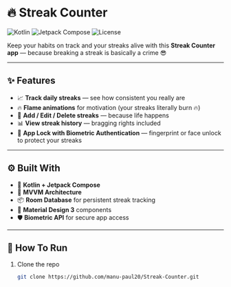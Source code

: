 # 🔥 Streak Counter

![Kotlin](https://img.shields.io/badge/Kotlin-100%25-orange?style=for-the-badge&logo=kotlin)
![Jetpack Compose](https://img.shields.io/badge/Jetpack%20Compose-UI-blue?style=for-the-badge)
![License](https://img.shields.io/badge/License-MIT-green?style=for-the-badge)

Keep your habits on track and your streaks alive with this **Streak Counter app** — because breaking a streak is basically a crime 😎

---

## ✨ Features

- 📈 **Track daily streaks** — see how consistent you really are  
- 🔥 **Flame animations** for motivation (your streaks literally burn 🔥)  
- 📝 **Add / Edit / Delete streaks** — because life happens  
- 📊 **View streak history** — bragging rights included  
- 🔐 **App Lock with Biometric Authentication** — fingerprint or face unlock to protect your streaks  

---

## ⚙️ Built With

- 💙 **Kotlin + Jetpack Compose**  
- 🧠 **MVVM Architecture**  
- 📦 **Room Database** for persistent streak tracking  
- 🌈 **Material Design 3** components  
- 🛡️ **Biometric API** for secure app access  

---

## 🚀 How To Run

1. Clone the repo
   ```bash
   git clone https://github.com/manu-paul20/Streak-Counter.git
